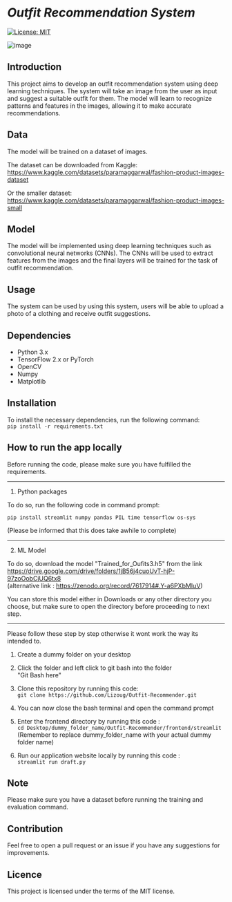 # *Outfit Recommendation System*
[![License: MIT](https://img.shields.io/badge/License-MIT-yellow.svg)](https://opensource.org/licenses/MIT)

![image](https://img.shields.io/badge/Python-FFD43B?style=for-the-badge&logo=python&logoColor=blue)

## Introduction
This project aims to develop an outfit recommendation system using deep learning techniques. The system will take an image from the user as input and suggest a suitable outfit for them. The model will learn to recognize patterns and features in the images, allowing it to make accurate recommendations. 

## Data
The model will be trained on a dataset of images.

The dataset can be downloaded from Kaggle:<br> 
https://www.kaggle.com/datasets/paramaggarwal/fashion-product-images-dataset

Or the smaller dataset:<br>
https://www.kaggle.com/datasets/paramaggarwal/fashion-product-images-small

## Model
The model will be implemented using deep learning techniques such as convolutional neural networks (CNNs). The CNNs will be used to extract features from the images and the final layers will be trained for the task of outfit recommendation.

## Usage
The system can be used by using this system, users will be able to upload a photo of a clothing and receive outfit suggestions.

## Dependencies<br> 
* Python 3.x<br> 
* TensorFlow 2.x or PyTorch<br> 
* OpenCV<br> 
* Numpy<br> 
* Matplotlib

## Installation
To install the necessary dependencies, run the following command:<br>
`pip install -r requirements.txt`

## How to run the app locally

Before running the code, please make sure you have fulfilled the requirements.
***
1. Python packages<br>

  To do so, run the following code in command prompt:<br>

  `pip install streamlit numpy pandas PIL time tensorflow os-sys`<br>

  (Please be informed that this does take awhile to complete)
***
2. ML Model<br>
  
  To do so, download the model "Trained_for_Oufits3.h5" from the link https://drive.google.com/drive/folders/1jB56j4cuoUvT-hjP-97zoOobCjUQ6tx8<br>
  (alternative link : https://zenodo.org/record/7617914#.Y-a6PXbMIuV)<br>
  
  You can store this model either in Downloads or any other directory you choose, but make sure to open the directory before proceeding to next step.
***
Please follow these step by step otherwise it wont work the way its intended to.<br>

1. Create a dummy folder on your desktop

2. Click the folder and left click to git bash into the folder<br> 
   "Git Bash here"

3. Clone this repository by running this code:<br>
   `git clone https://github.com/Lizoug/Outfit-Recommender.git`

4. You can now close the bash terminal and open the command prompt

5. Enter the frontend directory by running this code :<br>
   `cd Desktop/dummy_folder_name/Outfit-Recommender/frontend/streamlit`<br>
   (Remember to replace dummy_folder_name with your actual dummy folder name)

6. Run our application website locally by running this code :<br>
   `streamlit run draft.py`

## Note
Please make sure you have a dataset before running the training and evaluation command.

## Contribution
Feel free to open a pull request or an issue if you have any suggestions for improvements.

## Licence
This project is licensed under the terms of the MIT license.


